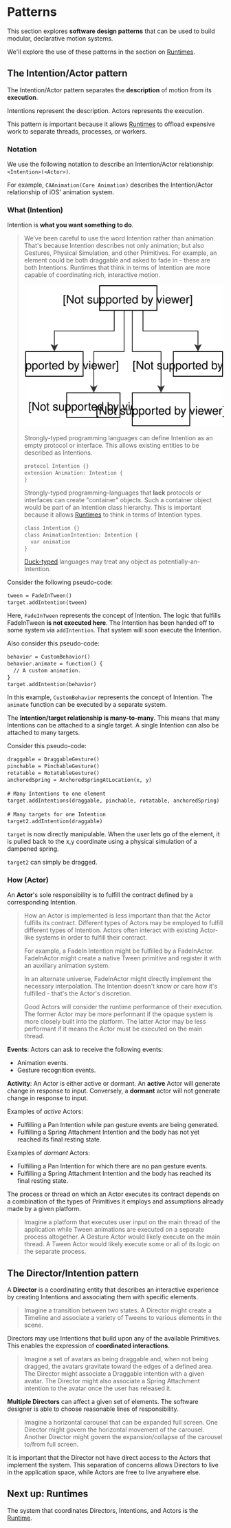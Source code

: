 # Patterns

This section explores **software design patterns** that can be used to build modular, declarative motion systems.

We'll explore the use of these patterns in the section on [Runtimes](runtimes.md).

## The Intention/Actor pattern

The Intention/Actor pattern separates the **description** of motion from its **execution**.

Intentions represent the description. Actors represents the execution.

This pattern is important because it allows [Runtimes](runtimes.md) to offload expensive work to separate threads, processes, or workers.

### Notation

We use the following notation to describe an Intention/Actor relationship: `<Intention>(<Actor>)`.

For example, `CAAnimation(Core Animation)` describes the Intention/Actor relationship of iOS' animation system.

### What (Intention)

Intention is **what you want something to do**.

> We’ve been careful to use the word Intention rather than animation. That's because Intention describes not only animation; but also Gestures, Physical Simulation, and other Primitives. For example, an element could be both draggable and asked to fade in - these are both Intentions. Runtimes that think in terms of Intention are more capable of coordinating rich, interactive motion.
> 
> ![](../_assets/Intention-Tree.svg)
> 
> Strongly-typed programming languages can define Intention as an empty protocol or interface. This allows existing entities to be described as Intentions.
> 
>     protocol Intention {}
>     extension Animation: Intention {
>     }
> 
> Strongly-typed programming-languages that **lack** protocols or interfaces can create "container" objects. Such a container object would be part of an Intention class hierarchy. This is important because it allows [Runtimes](runtimes.md) to think in terms of Intention types.
> 
>     class Intention {}
>     class AnimationIntention: Intention {
>       var animation
>     }
> 
> [Duck-typed](https://en.wikipedia.org/wiki/Duck_typing) languages may treat any object as potentially-an-Intention.

Consider the following pseudo-code:

    tween = FadeInTween()
    target.addIntention(tween)

Here, `FadeInTween` represents the concept of Intention. The logic that fulfills FadeInTween **is not executed here**. The Intention has been handed off to some system via `addIntention`. That system will soon execute the Intention.

Also consider this pseudo-code:

    behavior = CustomBehavior()
    behavior.animate = function() {
      // A custom animation.
    }
    target.addIntention(behavior)

In this example, `CustomBehavior` represents the concept of Intention. The `animate` function can be executed by a separate system.

The **Intention/target relationship is many-to-many**. This means that many Intentions can be attached to a single target. A single Intention can also be attached to many targets.

Consider this pseudo-code:

    draggable = DraggableGesture()
    pinchable = PinchableGesture()
    rotatable = RotatableGesture()
    anchoredSpring = AnchoredSpringAtLocation(x, y)
    
    # Many Intentions to one element
    target.addIntentions(draggable, pinchable, rotatable, anchoredSpring)
    
    # Many targets for one Intention
    target2.addIntention(draggable)

`target` is now directly manipulable. When the user lets go of the element, it is pulled back to the x,y coordinate using a physical simulation of a dampened spring.

`target2` can simply be dragged.

### How (Actor)

An **Actor**'s sole responsibility is to fulfill the contract defined by a corresponding Intention.

> How an Actor is implemented is less important than that the Actor fulfills its contract. Different types of Actors may be employed to fulfill different types of Intention. Actors often interact with existing Actor-like systems in order to fulfill their contract.
>
> For example, a FadeIn Intention might be fulfilled by a FadeInActor. FadeInActor might create a native Tween primitive and register it with an auxiliary animation system.
> 
> In an alternate universe, FadeInActor might directly implement the necessary interpolation.  The Intention doesn't know or care how it's fulfilled - that's the Actor's discretion.
>
> Good Actors will consider the runtime performance of their execution. The former Actor may be more performant if the opaque system is more closely built into the platform. The latter Actor may be less performant if it means the Actor must be executed on the main thread.

**Events**: Actors can ask to receive the following events:

- Animation events.
- Gesture recognition events.

**Activity**: An Actor is either active or dormant. An **active** Actor will generate change in response to input. Conversely, a **dormant** actor will not generate change in response to input.

Examples of *active* Actors:

- Fulfilling a Pan Intention while pan gesture events are being generated. 
- Fulfilling a Spring Attachment Intention and the body has not yet reached its final resting state. 

Examples of *dormant* Actors:

- Fulfilling a Pan Intention for which there are no pan gesture events. 
- Fulfilling a Spring Attachment Intention and the body has reached its final resting state. 

The process or thread on which an Actor executes its contract depends on a combination of the types of Primitives it employs and assumptions already made by a given platform.

> Imagine a platform that executes user input on the main thread of the application while Tween animations are executed on a separate process altogether. A Gesture Actor would likely execute on the main thread. A Tween Actor would likely execute some or all of its logic on the separate process.

## The Director/Intention pattern

A **Director** is a coordinating entity that describes an interactive experience by creating Intentions and associating them with specific elements.

> Imagine a transition between two states. A Director might create a Timeline and associate a variety of Tweens to various elements in the scene.

Directors may use Intentions that build upon any of the available Primitives. This enables the expression of **coordinated interactions**.

> Imagine a set of avatars as being draggable and, when not being dragged, the avatars gravitate toward the edges of a defined area. The Director might associate a Draggable intention with a given avatar. The Director might also associate a Spring Attachment intention to the avatar once the user has released it.

**Multiple Directors** can affect a given set of elements. The software designer is able to choose reasonable lines of responsibility.

> Imagine a horizontal carousel that can be expanded full screen. One Director might govern the horizontal movement of the carousel. Another Director might govern the expansion/collapse of the carousel to/from full screen.

It is important that the Director not have direct access to the Actors that implement the system. This separation of concerns allows Directors to live in the application space, while Actors are free to live anywhere else.

## Next up: Runtimes

The system that coordinates Directors, Intentions, and Actors is the [Runtime](runtimes.md).